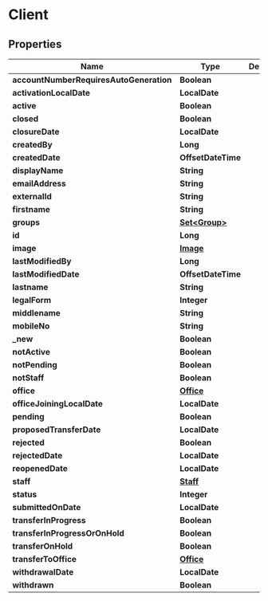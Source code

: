 

# Client


## Properties

| Name | Type | Description | Notes |
|------------ | ------------- | ------------- | -------------|
|**accountNumberRequiresAutoGeneration** | **Boolean** |  |  [optional] |
|**activationLocalDate** | **LocalDate** |  |  [optional] |
|**active** | **Boolean** |  |  [optional] |
|**closed** | **Boolean** |  |  [optional] |
|**closureDate** | **LocalDate** |  |  [optional] |
|**createdBy** | **Long** |  |  [optional] |
|**createdDate** | **OffsetDateTime** |  |  [optional] |
|**displayName** | **String** |  |  [optional] |
|**emailAddress** | **String** |  |  [optional] |
|**externalId** | **String** |  |  [optional] |
|**firstname** | **String** |  |  [optional] |
|**groups** | [**Set&lt;Group&gt;**](Group.md) |  |  [optional] |
|**id** | **Long** |  |  [optional] |
|**image** | [**Image**](Image.md) |  |  [optional] |
|**lastModifiedBy** | **Long** |  |  [optional] |
|**lastModifiedDate** | **OffsetDateTime** |  |  [optional] |
|**lastname** | **String** |  |  [optional] |
|**legalForm** | **Integer** |  |  [optional] |
|**middlename** | **String** |  |  [optional] |
|**mobileNo** | **String** |  |  [optional] |
|**_new** | **Boolean** |  |  [optional] |
|**notActive** | **Boolean** |  |  [optional] |
|**notPending** | **Boolean** |  |  [optional] |
|**notStaff** | **Boolean** |  |  [optional] |
|**office** | [**Office**](Office.md) |  |  [optional] |
|**officeJoiningLocalDate** | **LocalDate** |  |  [optional] |
|**pending** | **Boolean** |  |  [optional] |
|**proposedTransferDate** | **LocalDate** |  |  [optional] |
|**rejected** | **Boolean** |  |  [optional] |
|**rejectedDate** | **LocalDate** |  |  [optional] |
|**reopenedDate** | **LocalDate** |  |  [optional] |
|**staff** | [**Staff**](Staff.md) |  |  [optional] |
|**status** | **Integer** |  |  [optional] |
|**submittedOnDate** | **LocalDate** |  |  [optional] |
|**transferInProgress** | **Boolean** |  |  [optional] |
|**transferInProgressOrOnHold** | **Boolean** |  |  [optional] |
|**transferOnHold** | **Boolean** |  |  [optional] |
|**transferToOffice** | [**Office**](Office.md) |  |  [optional] |
|**withdrawalDate** | **LocalDate** |  |  [optional] |
|**withdrawn** | **Boolean** |  |  [optional] |



